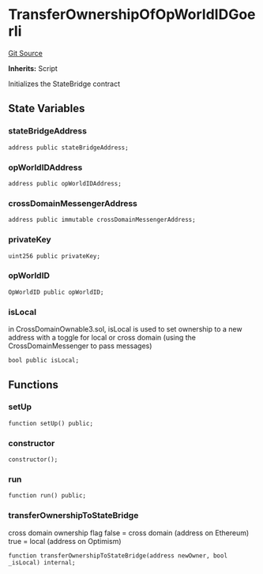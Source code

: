 # TransferOwnershipOfOpWorldIDGoerli

[Git Source](https://github.com/worldcoin/world-id-state-bridge/blob/5310dfa83169d2ad2a0eac7fa77c5c40fc5823d0/src/script/initialize/TransferOwnershipOfOpWorldIDGoerli.s.sol)

**Inherits:** Script

Initializes the StateBridge contract

## State Variables

### stateBridgeAddress

```solidity
address public stateBridgeAddress;
```

### opWorldIDAddress

```solidity
address public opWorldIDAddress;
```

### crossDomainMessengerAddress

```solidity
address public immutable crossDomainMessengerAddress;
```

### privateKey

```solidity
uint256 public privateKey;
```

### opWorldID

```solidity
OpWorldID public opWorldID;
```

### isLocal

in CrossDomainOwnable3.sol, isLocal is used to set ownership to a new address with a toggle for local or cross domain
(using the CrossDomainMessenger to pass messages)

```solidity
bool public isLocal;
```

## Functions

### setUp

```solidity
function setUp() public;
```

### constructor

```solidity
constructor();
```

### run

```solidity
function run() public;
```

### transferOwnershipToStateBridge

cross domain ownership flag false = cross domain (address on Ethereum) true = local (address on Optimism)

```solidity
function transferOwnershipToStateBridge(address newOwner, bool _isLocal) internal;
```
